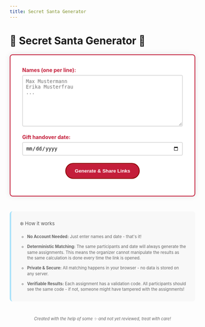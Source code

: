 ```yaml
---
title: Secret Santa Generator
---
```


# 🎅 Secret Santa Generator 🎄

<div id="setup-form" class="santa-container">
  <div class="form-group">
    <label for="participants">Names (one per line):</label>
    <textarea id="participants" rows="8" placeholder="Max Mustermann&#10;Erika Musterfrau&#10;..."></textarea>
  </div>

  <div class="form-group">
    <label for="handover-date">Gift handover date:</label>
    <input type="date" id="handover-date">
  </div>

  <button id="generate" class="generate-button">Generate & Share Links</button>
</div>

<div id="result" class="result-container" style="display:none;">
  <h3>Secret Santa Assignment</h3>
  <div id="assignments"></div>
</div>

<div class="snowflakes" aria-hidden="true">
  <div class="snowflake">❅</div>
  <div class="snowflake">❆</div>
  <div class="snowflake">❅</div>
  <div class="snowflake">❆</div>
  <div class="snowflake">❅</div>
</div>

<div class="info-box">
  <h3>❄️ How it works</h3>
  <ul>
    <li><strong>No Account Needed:</strong> Just enter names and date - that's it!</li>
    <li><strong>Deterministic Matching:</strong> The same participants and date will always generate the same
      assignments. This means the organizer cannot manipulate the results as the same calculation is done every time the
      link is opened.</li>
    <li><strong>Private & Secure:</strong> All matching happens in your browser - no data is stored on any server.</li>
    <li><strong>Verifiable Results:</strong> Each assignment has a validation code. All participants should see the same
      code - if not, someone might have tampered with the assignments!</li>
  </ul>
</div>

<p class="disclaimer">Created with the help of some ✨ and not yet reviewed, treat with care!</p>

<style>
  .main-content h1 {
    text-align: center;
  }

  .santa-container,
  .result-container {
    max-width: 600px;
    margin: 20px auto;
    background: white;
    padding: 2rem;
    border-radius: 8px;
    box-shadow: 0 0 15px rgba(0, 0, 0, 0.1);
  }

  .santa-container {
    border: 2px solid #c41e3a;
  }

  .result-container {
    border: 2px solid #006400;
  }

  .form-group {
    margin-bottom: 20px;
  }

  .form-group label {
    display: block;
    margin-bottom: 5px;
    color: #c41e3a;
    font-weight: bold;
  }

  .form-group textarea,
  .form-group input[type="date"] {
    width: 100%;
    padding: 8px;
    border: 2px solid #ddd;
    border-radius: 4px;
  }

  .form-group textarea:focus,
  .form-group input[type="date"]:focus {
    border-color: #c41e3a;
    outline: none;
  }

  .generate-button {
    background: #c41e3a !important;
    color: white;
    border: 2px solid #8b0000;
    padding: 12px 24px;
    border-radius: 25px;
    cursor: pointer;
    font-weight: bold;
    transition: all 0.3s ease;
    display: block;
    margin: 0 auto;
  }

  .generate-button:hover {
    background: #8b0000 !important;
    transform: scale(1.05);
  }

  .result-container {
    margin-top: 20px;
    padding: 15px;
    border: 2px solid #006400;
    border-radius: 8px;
    background: #fff;
  }

  .result-container h3 {
    color: #006400;
    text-align: center;
    margin-top: 0;
  }

  .result-container p {
    padding: 10px;
    border-bottom: 1px dashed #ddd;
    margin: 0;
  }

  .result-container p:last-child {
    border-bottom: none;
  }

  .snowflakes {
    position: fixed;
    top: 0;
    left: 0;
    width: 100%;
    height: 100%;
    pointer-events: none;
    z-index: 1;
  }

  .snowflake {
    color: #aae3fa;
    font-size: 1.5em;
    position: absolute;
    top: -10%;
    animation: fall 10s linear infinite;
    opacity: 0.5;
  }

  @keyframes fall {
    0% {
      transform: translateY(-10%) rotate(0deg);
    }

    100% {
      transform: translateY(100vh) rotate(360deg);
    }
  }

  .snowflake:nth-of-type(2n) {
    animation-delay: 2s;
    left: 20%;
  }

  .snowflake:nth-of-type(3n) {
    animation-delay: 4s;
    left: 40%;
  }

  .snowflake:nth-of-type(4n) {
    animation-delay: 6s;
    left: 60%;
  }

  .snowflake:nth-of-type(5n) {
    animation-delay: 8s;
    left: 80%;
  }

  @keyframes drumroll {
    0% {
      transform: translateX(-2px);
    }

    25% {
      transform: translateX(2px);
    }

    50% {
      transform: translateX(-2px);
    }

    75% {
      transform: translateX(2px);
    }

    100% {
      transform: translateX(-2px);
    }
  }

  @keyframes poof {
    0% {
      transform: scale(0.5);
      opacity: 0;
    }

    50% {
      transform: scale(1.2);
      opacity: 0.8;
    }

    100% {
      transform: scale(1);
      opacity: 1;
    }
  }

  .santa-talk {
    font-size: 1.2em;
    line-height: 1.6;
    color: #333;
  }

  .drumroll {
    text-align: center;
    font-size: 2em;
    margin: 20px 0;
  }

  .recipient-reveal {
    text-align: center;
    font-size: 2.5em;
    color: #c41e3a;
    animation: poof 1s forwards;
    animation-delay: 3s;
  }

  .hidden {
    display: none !important;
  }

  /* Add new styles */
  #setup-form.hidden {
    display: none;
  }

  .participant-link {
    word-break: break-all;
    background: #f8f8f8;
    padding: 10px;
    border-radius: 4px;
    margin: 5px 0;
  }

  .info-box {
    max-width: 600px;
    margin: 40px auto;
    padding: 1.5rem;
    background: #f8f8f8;
    border-radius: 8px;
    border-left: 4px solid #aae3fa;
    color: #666;
    font-size: 0.8em;
  }

  .info-box h3 {
    color: #555;
    margin-top: 0;
    margin-bottom: 1rem;
    font-weight: normal;
  }

  .info-box ul {
    margin-bottom: 0;
    padding-left: 1.2rem;
    list-style-type: circle;
  }

  .info-box li {
    margin-bottom: 0.7rem;
    line-height: 1.4;
  }

  .info-box li:last-child {
    margin-bottom: 0;
  }

  .validation-code {
    text-align: right;
    margin-top: 20px;
    font-size: 0.8em;
    font-style: italic;
  }

  .disclaimer {
    text-align: center;
    font-style: italic;
    color: #666;
    margin-top: 2em;
    font-size: 0.8em;
  }
</style>

<script>
  // Seeded random number generator
  class Random {
    constructor(seed) {
      this.seed = seed;
    }

    // Simple hash function for strings
    static hash(str) {
      let hash = 0;
      for (let i = 0; i < str.length; i++) {
        const char = str.charCodeAt(i);
        hash = ((hash << 5) - hash) + char;
        hash = hash & hash;
      }
      return hash;
    }

    // Generate next random number
    next() {
      this.seed = (1664525 * this.seed + 1013904223) >>> 0;
      return this.seed / 0xFFFFFFFF;
    }

    // Shuffle array using Fisher-Yates
    shuffle(array) {
      const shuffled = [...array];
      for (let i = shuffled.length - 1; i > 0; i--) {
        const j = Math.floor(this.next() * (i + 1));
        [shuffled[i], shuffled[j]] = [shuffled[j], shuffled[i]];
      }
      return shuffled;
    }
  }

  function generateAssignments(names, date) {
    names = names.sort();
    const seed = Random.hash(names.join(',') + date);
    const random = new Random(seed);

    // Add maximum attempts to prevent infinite loop
    let attempts = 0;
    const MAX_ATTEMPTS = 1000;

    let shuffled;
    do {
      shuffled = random.shuffle([...names]);
      attempts++;

      // Break if we've tried too many times
      if (attempts >= MAX_ATTEMPTS) {
        console.error('Could not find valid assignment after', MAX_ATTEMPTS, 'attempts');
        // Fall back to allowing reciprocal assignments but still preventing self-assignments
        if (!names.some((name, i) => name === shuffled[i])) {
          break;
        }
      }
    } while (names.some((name, i) => {
      const recipientIndex = names.indexOf(shuffled[i]);
      return name === shuffled[i] || name === shuffled[recipientIndex];
    }));

    return names.map((name, i) => ({
      santa: name,
      recipient: shuffled[i]
    }));
  }

  function generateValidationHash(assignments, date) {
    // Sort assignments to ensure consistent hash
    const sortedAssignments = [...assignments].sort((a, b) => a.santa.localeCompare(b.santa));
    const assignmentString = sortedAssignments.map(a => `${a.santa}->${a.recipient}`).join(',');
    return Random.hash(assignmentString + date).toString(16).slice(0, 6);
  }

  function showParticipantView(names, date, santa) {
    const assignments = generateAssignments(names, date);
    const assignment = assignments.find(a => a.santa === santa);
    if (!assignment) {
      document.getElementById('assignments').innerHTML = '<p>Invalid Santa name!</p>';
      return;
    }

    const dateObj = new Date(date);
    const dateStr = dateObj.toLocaleDateString('en-US', {
      weekday: 'long',
      year: 'numeric',
      month: 'long',
      day: 'numeric'
    });

    const otherParticipants = names.filter(n => n !== santa).join(', ');
    const validationHash = generateValidationHash(assignments, date);

    document.getElementById('assignments').innerHTML = `
    <div class="santa-talk">
      <p>🎅 Ho ho ho ${assignment.santa}!</p>
      <p>I heard you're doing Secret Santa with ${otherParticipants} on ${dateStr}!</p>
      <p>I've carefully selected someone special for you ...</p>
    </div>
    <div class="drumroll">🦌 🦌 🦌</div>
    <div class="recipient-reveal">${assignment.recipient}</div>
    <div class="santa-talk" style="margin-top: 20px;">
      <p>Make them happy with a thoughtful gift! 🎁</p>
      <p style="font-size: 0.8em;">- Santa Claus 🎅</p>
    </div>
    <p class="validation-code">Validation Code: <code>${validationHash}</code></p>
  `;
  }

  function showOrganizerView(names, date) {
    const assignments = generateAssignments(names, date);
    const validationHash = generateValidationHash(assignments, date);
    const baseUrl = window.location.href.split('?')[0];
    const params = new URLSearchParams();
    params.set('names', encodeURIComponent(names.join(',')));
    params.set('date', date);

    const links = assignments
      .map(({ santa }) => {
        const santaParams = new URLSearchParams(params);
        santaParams.set('santa', santa);
        const emojis = ['🎅', '🎄', '🎁', '❄️', '⛄', '🦌'];
        const randomEmoji = emojis[Math.floor(Math.random() * emojis.length)];
        return `<p>${randomEmoji} <a href="${baseUrl}?${santaParams}">Secret Santa for ${santa}</a></p>`;
      })
      .join('');

    document.getElementById('assignments').innerHTML =
      `<p>Share these links with each participant:</p>
     ${links}
     <p style="margin-top: 20px;">Validation Code: <code>${validationHash}</code></p>
     <p style="font-size: 0.8em;">All participants should see this same code</p>`;
  }

  function updateFromUrl() {
    const params = new URLSearchParams(window.location.search);
    const names = params.get('names');
    const date = params.get('date');
    const santa = params.get('santa');

    if (!names || !date) return;

    const nameList = decodeURIComponent(names).split(',');

    if (santa) {
      document.getElementById('setup-form').classList.add('hidden');
    } else {
      document.getElementById('participants').value = nameList.join('\n');
      document.getElementById('handover-date').value = date;
    }

    document.getElementById('result').style.display = 'block';

    if (santa) {
      showParticipantView(nameList, date, santa);
    } else {
      showOrganizerView(nameList, date);
    }
  }

  document.getElementById('generate').addEventListener('click', () => {
    const names = document.getElementById('participants').value
      .split('\n')
      .map(n => n.trim())
      .filter(n => n.length > 0);
    const date = document.getElementById('handover-date').value;

    if (names.length < 2 || !date) {
      alert('Please enter at least 2 names and select a date!');
      return;
    }

    const params = new URLSearchParams();
    params.set('names', encodeURIComponent(names.join(',')));
    params.set('date', date);

    window.history.pushState({}, '', `${window.location.pathname}?${params}`);
    showOrganizerView(names, date);
    document.getElementById('result').style.display = 'block';
  });

  // Load assignments from URL on page load
  document.addEventListener('DOMContentLoaded', updateFromUrl);
</script>